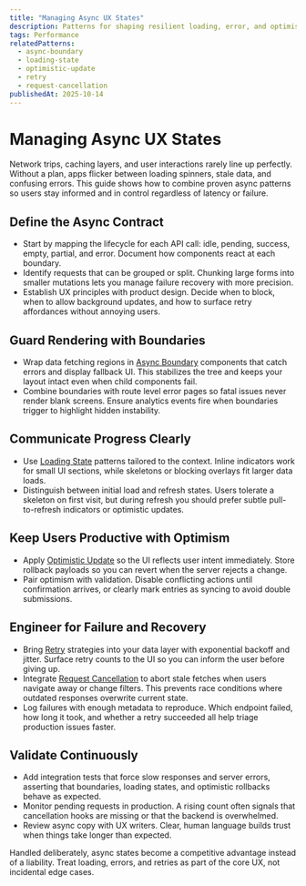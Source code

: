 ```yaml
---
title: "Managing Async UX States"
description: Patterns for shaping resilient loading, error, and optimistic flows across your frontend.
tags: Performance
relatedPatterns:
  - async-boundary
  - loading-state
  - optimistic-update
  - retry
  - request-cancellation
publishedAt: 2025-10-14
---
```


# Managing Async UX States

Network trips, caching layers, and user interactions rarely line up perfectly. Without a plan, apps flicker between loading spinners, stale data, and confusing errors. This guide shows how to combine proven async patterns so users stay informed and in control regardless of latency or failure.

## Define the Async Contract

- Start by mapping the lifecycle for each API call: idle, pending, success, empty, partial, and error. Document how components react at each boundary.
- Identify requests that can be grouped or split. Chunking large forms into smaller mutations lets you manage failure recovery with more precision.
- Establish UX principles with product design. Decide when to block, when to allow background updates, and how to surface retry affordances without annoying users.

## Guard Rendering with Boundaries

- Wrap data fetching regions in [Async Boundary](/async-boundary) components that catch errors and display fallback UI. This stabilizes the tree and keeps your layout intact even when child components fail.
- Combine boundaries with route level error pages so fatal issues never render blank screens. Ensure analytics events fire when boundaries trigger to highlight hidden instability.

## Communicate Progress Clearly

- Use [Loading State](/loading-state) patterns tailored to the context. Inline indicators work for small UI sections, while skeletons or blocking overlays fit larger data loads.
- Distinguish between initial load and refresh states. Users tolerate a skeleton on first visit, but during refresh you should prefer subtle pull-to-refresh indicators or optimistic updates.

## Keep Users Productive with Optimism

- Apply [Optimistic Update](/optimistic-update) so the UI reflects user intent immediately. Store rollback payloads so you can revert when the server rejects a change.
- Pair optimism with validation. Disable conflicting actions until confirmation arrives, or clearly mark entries as syncing to avoid double submissions.

## Engineer for Failure and Recovery

- Bring [Retry](/retry) strategies into your data layer with exponential backoff and jitter. Surface retry counts to the UI so you can inform the user before giving up.
- Integrate [Request Cancellation](/request-cancellation) to abort stale fetches when users navigate away or change filters. This prevents race conditions where outdated responses overwrite current state.
- Log failures with enough metadata to reproduce. Which endpoint failed, how long it took, and whether a retry succeeded all help triage production issues faster.

## Validate Continuously

- Add integration tests that force slow responses and server errors, asserting that boundaries, loading states, and optimistic rollbacks behave as expected.
- Monitor pending requests in production. A rising count often signals that cancellation hooks are missing or that the backend is overwhelmed.
- Review async copy with UX writers. Clear, human language builds trust when things take longer than expected.

Handled deliberately, async states become a competitive advantage instead of a liability. Treat loading, errors, and retries as part of the core UX, not incidental edge cases.
